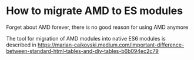 # How to migrate AMD to ES modules
Forget about AMD forever, there is no good reason for using AMD anymore

The tool for migration of AMD modules into native ES6 modules is described in  https://marian-caikovski.medium.com/important-difference-between-standard-html-tables-and-div-tables-b6b094ec2c79 

